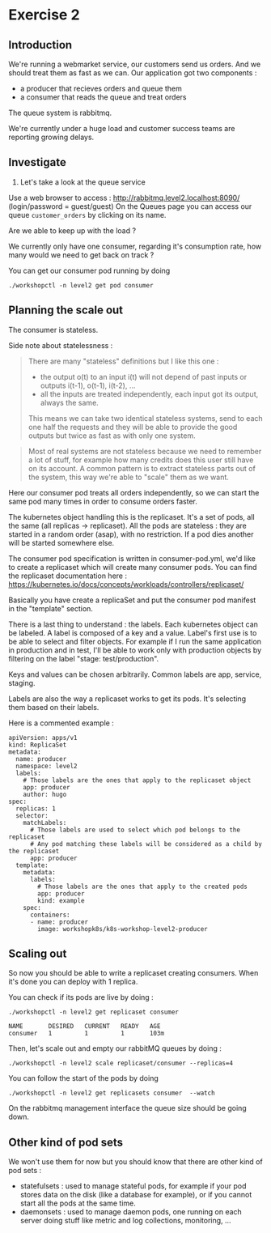 # Exercise 2

## Introduction

We're running a webmarket service, our customers send us orders.
And we should treat them as fast as we can.
Our application got two components :
- a producer that recieves orders and queue them
- a consumer that reads the queue and treat orders

The queue system is rabbitmq.

We're currently under a huge load and customer success teams are reporting
growing delays.

## Investigate

1. Let's take a look at the queue service

Use a web browser to access : http://rabbitmq.level2.localhost:8090/
(login/password = guest/guest)
On the Queues page you can access our queue `customer_orders` by clicking on
its name.

Are we able to keep up with the load ?

We currently only have one consumer, regarding it's consumption rate, how many
would we need to get back on track ?

You can get our consumer pod running by doing
```
./workshopctl -n level2 get pod consumer
```

## Planning the scale out

The consumer is stateless.

Side note about statelessness :
> There are many "stateless" definitions but I like this one :
> * the output o(t) to an input i(t) will not depend of past inputs or outputs
>   i(t-1), o(t-1), i(t-2), ...
> * all the inputs are treated independently, each input got its output, always
>   the same.
> 
> This means we can take two identical stateless systems, send to each one half
> the requests and they will be able to provide the good outputs but twice as
> fast as with only one system.

> Most of real systems are not stateless because we need to remember a lot of
> stuff, for example how many credits does this user still have on its account.
> A common pattern is to extract stateless parts out of the system, this way
> we're able to "scale" them as we want.

Here our consumer pod treats all orders independently, so we can start the same
pod many times in order to consume orders faster.

The kubernetes object handling this is the replicaset. It's a set of pods, all
the same (all replicas -> replicaset). All the pods are stateless : they are
started in a random order (asap), with no restriction. If a pod dies another
will be started somewhere else.

The consumer pod specification is written in consumer-pod.yml, we'd like to
create a replicaset which will create many consumer pods.
You can find the replicaset documentation here :
https://kubernetes.io/docs/concepts/workloads/controllers/replicaset/

Basically you have create a replicaSet and put the consumer pod manifest in the
"template" section.

There is a last thing to understand : the labels.
Each kubernetes object can be labeled. A label is composed of a key and a
value. Label's first use is to be able to select and filter objects.
For example if I run the same application in production and in test, I'll be
able to work only with production objects by filtering on the label "stage:
test/production".

Keys and values can be chosen arbitrarily. Common labels are app, service,
staging.

Labels are also the way a replicaset works to get its pods. It's selecting them
based on their labels.

Here is a commented example :

```
apiVersion: apps/v1
kind: ReplicaSet
metadata:
  name: producer
  namespace: level2
  labels:
    # Those labels are the ones that apply to the replicaset object
    app: producer
    author: hugo
spec:
  replicas: 1
  selector:
    matchLabels:
      # Those labels are used to select which pod belongs to the replicaset
      # Any pod matching these labels will be considered as a child by the replicaset
      app: producer
  template:
    metadata:
      labels:
        # Those labels are the ones that apply to the created pods
        app: producer
        kind: example
    spec:
      containers:
      - name: producer
        image: workshopk8s/k8s-workshop-level2-producer
```

## Scaling out

So now you should be able to write a replicaset creating consumers.
When it's done you can deploy with 1 replica.

You can check if its pods are live by doing :
```
./workshopctl -n level2 get replicaset consumer

NAME       DESIRED   CURRENT   READY   AGE
consumer   1         1         1       103m
```

Then, let's scale out and empty our rabbitMQ queues by doing :
```
./workshopctl -n level2 scale replicaset/consumer --replicas=4
```

You can follow the start of the pods by doing
```
./workshopctl -n level2 get replicasets consumer  --watch
```

On the rabbitmq management interface the queue size should be going down.

## Other kind of pod sets

We won't use them for now but you should know that there are other kind of pod
sets :
- statefulsets : used to manage stateful pods, for example if your pod stores
  data on the disk (like a database for example), or if you cannot start all
  the pods at the same time.
- daemonsets : used to manage daemon pods, one running on each server doing
  stuff like metric and log collections, monitoring, ...
